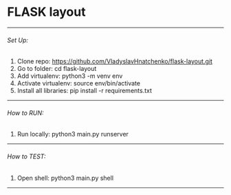# FLASK layout
_______________________________________________________________________

###### Set Up:
1. Clone repo: https://github.com/VladyslavHnatchenko/flask-layout.git
2. Go to folder: cd flask-layout
3. Add virtualenv: python3 -m venv env
4. Activate virtualenv: source env/bin/activate
5. Install all libraries: pip install -r requirements.txt

_______________________________________________________________________

###### How to RUN:
1. Run locally: python3 main.py runserver
_______________________________________________________________________

###### How to TEST:
1. Open shell: python3 main.py shell
_______________________________________________________________________
    